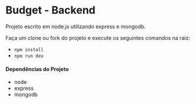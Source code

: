 # Budget - Backend

Projeto escrito em node.js utilizando express e mongodb.

Faça um clone ou fork do projeto e execute os seguintes comandos na raiz:

- `npm install`
- `npm run dev`

#### Dependências do Projeto

- node
- express
- mongodb
